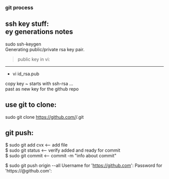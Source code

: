 ### git process  

ssh key stuff:  
ey generations notes
---------------------
sudo ssh-keygen  
Generating public/private rsa key pair.  


> public key in vi:  
---------------------     
- vi id_rsa.pub  


copy key ~ starts with ssh-rsa ...  
past as new key for the github repo  






use git to clone:  
----------------  
 sudo git clone https://github.com/<x>/<x>.git  

git push:  
--------  
$ sudo git add cvx   <-- add file  
$ sudo git status    <-- verify added and ready for commit  
$ sudo git commit    <-- commit -m "info about commit"  
 
$ sudo git push origin --all
Username for 'https://github.com': <x>
Password for 'https://<x>@github.com': <token>
